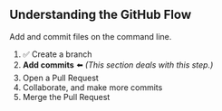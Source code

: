 ## Understanding the GitHub Flow

Add and commit files on the command line.

1. :white_check_mark: Create a branch
1. **Add commits** :arrow_left: _(This section deals with this step.)_
1. Open a Pull Request
1. Collaborate, and make more commits
1. Merge the Pull Request
